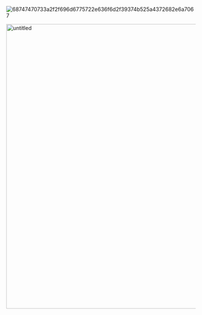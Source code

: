 ![68747470733a2f2f696d6775722e636f6d2f39374b525a4372682e6a7067](https://github.com/user-attachments/assets/558b9ba8-56af-4191-b6f9-749dd5460873)

<img width="523" height="759" alt="untitled" src="https://github.com/user-attachments/assets/d0b1ceca-a714-4b8d-b153-c91c10734ef1" />
